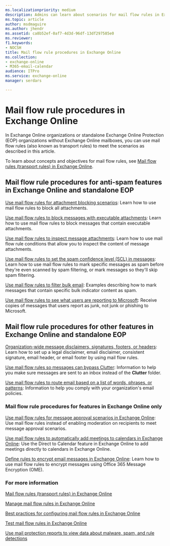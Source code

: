 ```yaml
---
ms.localizationpriority: medium
description: Admins can learn about scenarios for mail flow rules in Exchange Online.
ms.topic: article
author: msdmaguire
ms.author: jhendr
ms.assetid: ca8b52ef-0af7-4d3d-96df-13df297585e0
ms.reviewer: 
f1.keywords:
- NOCSH
title: Mail flow rule procedures in Exchange Online
ms.collection: 
- exchange-online
- M365-email-calendar
audience: ITPro
ms.service: exchange-online
manager: serdars

---
```


# Mail flow rule procedures in Exchange Online

In Exchange Online organizations or standalone Exchange Online Protection (EOP) organizations without Exchange Online mailboxes, you can use mail flow rules (also known as transport rules) to meet the scenarios as described in this article.

To learn about concepts and objectives for mail flow rules, see [Mail flow rules (transport rules) in Exchange Online](mail-flow-rules.md).

## Mail flow rule procedures for anti-spam features in Exchange Online and standalone EOP

[Use mail flow rules for attachment blocking scenarios](common-attachment-blocking-scenarios.md): Learn how to use mail flow rules to block all attachments.

[Use mail flow rules to block messages with executable attachments](use-rules-to-block-executable-attachments.md): Learn how to use mail flow rules to block messages that contain executable attachments.

[Use mail flow rules to inspect message attachments](inspect-message-attachments.md): Learn how to use mail flow rule conditions that allow you to inspect the content of message attachments.

[Use mail flow rules to set the spam confidence level (SCL) in messages](use-rules-to-set-scl.md): Learn how to use mail flow rules to mark specific messages as spam before they're even scanned by spam filtering, or mark messages so they'll skip spam filtering.

[Use mail flow rules to filter bulk email](use-rules-to-filter-bulk-mail.md): Examples describing how to mark messages that contain specific bulk indicator content as spam.

[Use mail flow rules to see what users are reporting to Microsoft](use-rules-to-see-what-users-are-reporting-to-microsoft.md): Receive copies of messages that users report as junk, not junk or phishing to Microsoft.

## Mail flow rule procedures for other features in Exchange Online and standalone EOP

[Organization-wide message disclaimers, signatures, footers, or headers](disclaimers-signatures-footers-or-headers.md): Learn how to set up a legal disclaimer, email disclaimer, consistent signature, email header, or email footer by using mail flow rules.

[Use mail flow rules so messages can bypass Clutter](use-rules-to-bypass-clutter.md): Information to help you make sure messages are sent to an inbox instead of the **Clutter** folder.

[Use mail flow rules to route email based on a list of words, phrases, or patterns](use-rules-to-route-email.md): Information to help you comply with your organization's email policies.

### Mail flow rule procedures for features in Exchange Online only

[Use mail flow rules for message approval scenarios in Exchange Online](common-message-approval-scenarios.md): Use mail flow rules instead of enabling moderation on recipients to meet message approval scenarios.

[Use mail flow rules to automatically add meetings to calendars in Exchange Online](use-rules-to-add-meetings.md): Use the Direct to Calendar feature in Exchange Online to add meetings directly to calendars in Exchange Online.

[Define rules to encrypt email messages in Exchange Online](/microsoft-365/compliance/define-mail-flow-rules-to-encrypt-email): Learn how to use mail flow rules to encrypt messages using Office 365 Message Encryption (OME).

### For more information

[Mail flow rules (transport rules) in Exchange Online](mail-flow-rules.md)

[Manage mail flow rules in Exchange Online](manage-mail-flow-rules.md)

[Best practices for configuring mail flow rules in Exchange Online](configuration-best-practices.md)

[Test mail flow rules in Exchange Online](test-mail-flow-rules.md)

[Use mail protection reports to view data about malware, spam, and rule detections](../../monitoring/use-mail-protection-reports.md)
